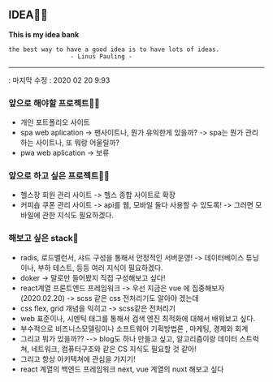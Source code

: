## IDEA🐱‍🐉
**This is my idea bank**

    the best way to have a good idea is to have lots of ideas.
                     - Linus Pauling -
    
<hr>

: 마지막 수정 : 2020 02 20 9:93

### 앞으로 해야할 프로젝트🐱‍🏍
   - 개인 포트폴리오 사이트
   - spa web aplication -> 팬사이트나, 뭔가 유익한게 있을까? -> spa는 뭔가 관리하는 사이트나, 또 뭐랑 어울릴까? 
   - pwa web aplication -> 보류
   
### 앞으로 하고 싶은 프로젝트🐱‍👤
   - 헬스장 회원 관리 사이트 -> 헬스 종합 사이트로 확장
   - 커피숍 쿠폰 관리 사이트 -> api를 웹, 모바일 둘다 사용할 수 있도록! -> 그러면 모바일에 관한 지식도 필요하겠다.
   
### 해보고 싶은 stack👀
   - radis, 로드밸런서, 샤드 구성을 통해서 안정적인 서버운영! -> 데이터베이스 튜닝이나, 부하 테스트, 등등 여러 지식이 필요하겠다.
   - doker -> 말로만 들어봤지 직접 구성해보고 싶다!
   - react계열 프론트엔드 프레임워크 -> 우선 지금은 vue 에 집중해보자(2020.02.20) -> scss 같은 css 전처리기도 알아야 겠는데
   - css flex, grid 개념을 익히고 -> scss같은 전처리기
   - web 표준이나, 시멘틱 태그를 통해서 검색 엔진 최적화에 대해서 배워보고 싶다.
   - 부수적으로 비즈니스모델링이나 소프트웨어 기획방법론 , 마케팅, 경제와 회계
   - 그리고 뭐가 있을까?? --> blog도 하나 만들고 싶고, 알고리즘이랑 데이터 스트럭쳐, 네트워크, 컴퓨터구조와 같은 CS 지식도 필요할 것 같아!
   - 그리고 항상 아키텍쳐에 관심을 가지기!
   - react 계열의 백엔드 프레임워크 next, vue 계열의 nuxt 해보고 싶다
   
